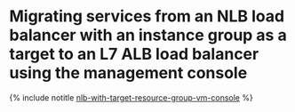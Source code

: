 # Migrating services from an NLB load balancer with an instance group as a target to an L7 ALB load balancer using the management console

{% include notitle [nlb-with-target-resource-group-vm-console](../../../../_tutorials/security/nlb-with-target-resource-group-vm-console.md) %}

